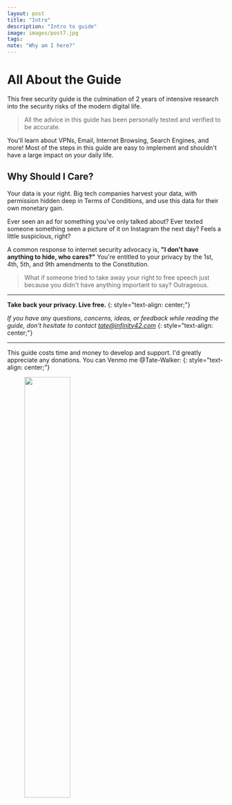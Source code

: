 ```yaml
---
layout: post
title: "Intro"
description: "Intro to guide"
image: images/post7.jpg
tags:
note: "Why am I here?"
---
```


# All About the Guide

This free security guide is the culmination of 2 years of intensive research into the security risks of the modern digital life.

> All the advice in this guide has been personally tested and verified to be accurate.

You'll learn about VPNs, Email, Internet Browsing, Search Engines, and more! Most of the steps in this guide are easy to implement and shouldn't have a large impact on your daily life.

## Why Should I Care?

Your data is your right. Big tech companies harvest your data, with permission hidden deep in Terms of Conditions, and use this data for their own monetary gain.

Ever seen an ad for something you've only talked about? Ever texted someone something seen a picture of it on Instagram the next day? Feels a little suspicious, right?

A common response to internet security advocacy is, **"I don't have anything to hide, who cares?"** You're entitled to your privacy by the 1st, 4th, 5th, and 9th amendments to the Constitution.

> What if someone tried to take away your right to free speech just because you didn't have anything important to say? Outrageous.

---
**Take back your privacy. Live free.**
{: style="text-align: center;"}

*If you have any questions, concerns, ideas, or feedback while reading the guide, don't hesitate to contact [tate@infinity42.com](mailto:tate@infinity42.com)*
{: style="text-align: center;"}

---
This guide costs time and money to develop and support. I'd greatly appreciate any donations. You can Venmo me @Tate-Walker:
{: style="text-align: center;"}

<figure>
    <a><img src="{{site.url}}/images/venmo.png" style="width: 50%; height: 50%"></a>
    <figcaption><a  title="Venmo QR Code"></a></figcaption>
</figure>
